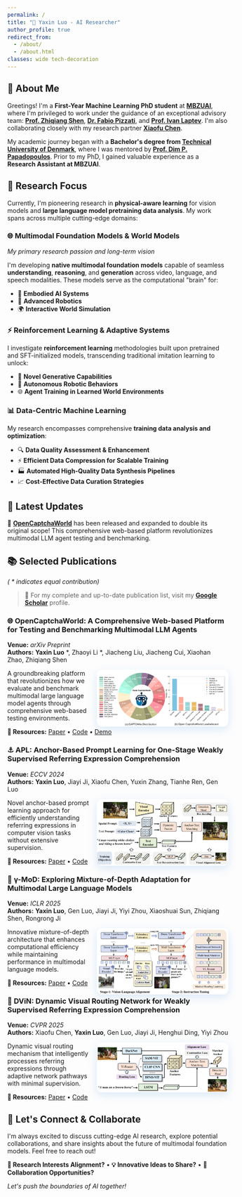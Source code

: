 ```yaml
---
permalink: /
title: "🤖 Yaxin Luo - AI Researcher"
author_profile: true
redirect_from: 
  - /about/
  - /about.html
classes: wide tech-decoration
---
```


<div class="research-section" data-parallax="0.3">

## 🧠 About Me

Greetings! I'm a **First-Year Machine Learning PhD student** at [**MBZUAI**](https://mbzuai.ac.ae/), where I'm privileged to work under the guidance of an exceptional advisory team: [**Prof. Zhiqiang Shen**](https://zhiqiangshen.com/), [**Dr. Fabio Pizzati**](https://fabvio.github.io/), and [**Prof. Ivan Laptev**](https://www.di.ens.fr/~laptev/). I'm also collaborating closely with my research partner [**Xiaofu Chen**](https://xxfchen.github.io/XiaofuChen/).

My academic journey began with a **Bachelor's degree from [Technical University of Denmark](https://www.dtu.dk/english/)**, where I was mentored by [**Prof. Dim P. Papadopoulos**](https://dimipapa.github.io/). Prior to my PhD, I gained valuable experience as a **Research Assistant at MBZUAI**.

</div>

<div class="research-section" data-parallax="0.2">

## 🔬 Research Focus

Currently, I'm pioneering research in **physical-aware learning** for vision models and **large language model pretraining data analysis**. My work spans across multiple cutting-edge domains:

<div class="publication-card">

### 🌐 **Multimodal Foundation Models & World Models**
*My primary research passion and long-term vision*

I'm developing **native multimodal foundation models** capable of seamless **understanding**, **reasoning**, and **generation** across video, language, and speech modalities. These models serve as the computational "brain" for:
- 🤖 **Embodied AI Systems**
- 🤾 **Advanced Robotics**
- 🌍 **Interactive World Simulation**

</div>

<div class="publication-card">

### ⚡ **Reinforcement Learning & Adaptive Systems**

I investigate **reinforcement learning** methodologies built upon pretrained and SFT-initialized models, transcending traditional imitation learning to unlock:
- 🎯 **Novel Generative Capabilities**
- 🤖 **Autonomous Robotic Behaviors**  
- 🌐 **Agent Training in Learned World Environments**

</div>

<div class="publication-card">

### 📊 **Data-Centric Machine Learning**

My research encompasses comprehensive **training data analysis and optimization**:
- 🔍 **Data Quality Assessment & Enhancement**
- ⚡ **Efficient Data Compression for Scalable Training**
- 🏭 **Automated High-Quality Data Synthesis Pipelines**
- 📈 **Cost-Effective Data Curation Strategies**

</div>

</div>

<div class="research-section" data-parallax="0.1">

## 📰 Latest Updates

<div class="publication-card">

🚀 **[OpenCaptchaWorld](https://github.com/MetaAgentX/OpenCaptchaWorld)** has been released and expanded to double its original scope! This comprehensive web-based platform revolutionizes multimodal LLM agent testing and benchmarking.

</div>

</div>

<div class="research-section">

## 📚 Selected Publications
*( \* indicates equal contribution)*

> 📖 For my complete and up-to-date publication list, visit my [**Google Scholar**](https://scholar.google.com/citations?user=tEaSCzYAAAAJ&hl=en) profile.

<div class="publication-card">

### 🌐 **OpenCaptchaWorld: A Comprehensive Web-based Platform for Testing and Benchmarking Multimodal LLM Agents**

**Venue:** *arXiv Preprint*  
**Authors:** **Yaxin Luo** \*, Zhaoyi Li \*, Jiacheng Liu, Jiacheng Cui, Xiaohan Zhao, Zhiqiang Shen

<img src="./images/opencaptchaworld.png" width="300px" align="right" style="margin-left:15px; border-radius: 12px; box-shadow: 0 6px 20px rgba(74,144,226,0.2);">

A groundbreaking platform that revolutionizes how we evaluate and benchmark multimodal large language model agents through comprehensive web-based testing environments.

**🔗 Resources:** [Paper](https://arxiv.org/abs/2505.24878) • [Code](https://github.com/MetaAgentX/OpenCaptchaWorld) • [Demo](https://huggingface.co/spaces/YaxinLuo/Open_CaptchaWorld)

</div>

<div class="publication-card">

### ⚓ **APL: Anchor-Based Prompt Learning for One-Stage Weakly Supervised Referring Expression Comprehension**

**Venue:** *ECCV 2024*  
**Authors:** **Yaxin Luo**, Jiayi Ji, Xiaofu Chen, Yuxin Zhang, Tianhe Ren, Gen Luo

<img src="./images/APL.png" width="300px" align="right" style="margin-left:15px; border-radius: 12px; box-shadow: 0 6px 20px rgba(74,144,226,0.2);">

Novel anchor-based prompt learning approach for efficiently understanding referring expressions in computer vision tasks without extensive supervision.

**🔗 Resources:** [Paper](https://link.springer.com/chapter/10.1007/978-3-031-72624-8_12) • [Code](https://github.com/Yaxin9Luo/APL)

</div>

<div class="publication-card">

### 🧠 **γ-MoD: Exploring Mixture-of-Depth Adaptation for Multimodal Large Language Models**

**Venue:** *ICLR 2025*  
**Authors:** **Yaxin Luo**, Gen Luo, Jiayi Ji, Yiyi Zhou, Xiaoshuai Sun, Zhiqiang Shen, Rongrong Ji

<img src="./images/MoD.png" width="300px" align="right" style="margin-left:15px; border-radius: 12px; box-shadow: 0 6px 20px rgba(74,144,226,0.2);">

Innovative mixture-of-depth architecture that enhances computational efficiency while maintaining performance in multimodal language models.

**🔗 Resources:** [Paper](https://arxiv.org/abs/2410.13859) • [Code](https://github.com/Yaxin9Luo/gamma-MoD)

</div>

<div class="publication-card">

### 🎯 **DViN: Dynamic Visual Routing Network for Weakly Supervised Referring Expression Comprehension**

**Venue:** *CVPR 2025*  
**Authors:** Xiaofu Chen, **Yaxin Luo**, Gen Luo, Jiayi Ji, Henghui Ding, Yiyi Zhou

<img src="./images/DViN.png" width="300px" align="right" style="margin-left:15px; border-radius: 12px; box-shadow: 0 6px 20px rgba(74,144,226,0.2);">

Dynamic visual routing mechanism that intelligently processes referring expressions through adaptive network pathways with minimal supervision.

**🔗 Resources:** [Paper](https://openaccess.thecvf.com/content/CVPR2025/html/Chen_DViN_Dynamic_Visual_Routing_Network_for_Weakly_Supervised_Referring_Expression_CVPR_2025_paper.html) • [Code](https://github.com/XxFChen/DViN)

</div>

</div>

<div class="research-section">

## 🚀 Let's Connect & Collaborate

I'm always excited to discuss cutting-edge AI research, explore potential collaborations, and share insights about the future of multimodal foundation models. Feel free to reach out!

**🔬 Research Interests Alignment?** • **💡 Innovative Ideas to Share?** • **🤝 Collaboration Opportunities?**

*Let's push the boundaries of AI together!*

</div>